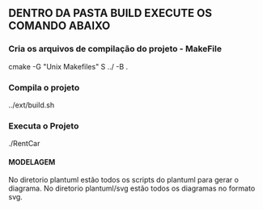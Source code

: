 ## DENTRO DA PASTA BUILD EXECUTE OS COMANDO ABAIXO

### Cria os arquivos de compilação do projeto - MakeFile
cmake -G "Unix Makefiles" S ../ -B .

### Compila o projeto
../ext/build.sh

### Executa o Projeto
./RentCar


#### MODELAGEM
No diretorio plantuml estão todos os scripts do plantuml para gerar o diagrama.
No diretorio plantuml/svg estão todos os diagramas no formato svg.
